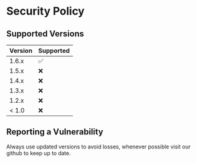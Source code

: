 # Security Policy

## Supported Versions

| Version | Supported          |
| ------- | ------------------ |
| 1.6.x   | :white_check_mark: |
| 1.5.x   | :x:                |
| 1.4.x   | :x:                |
| 1.3.x   | :x:                |
| 1.2.x   | :x:
| < 1.0   | :x:                |

## Reporting a Vulnerability

Always use updated versions to avoid losses, whenever possible visit our github to keep up to date.

